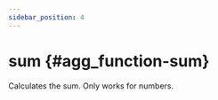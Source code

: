 ```yaml
---
sidebar_position: 4
---
```


# sum {#agg_function-sum}

Calculates the sum. Only works for numbers.
